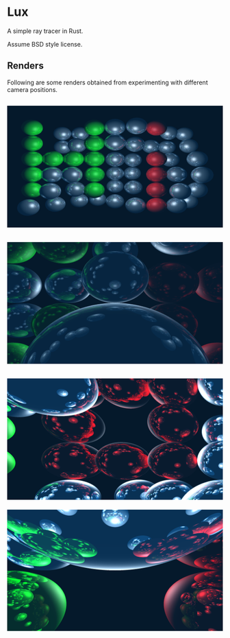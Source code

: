 # Lux
A simple ray tracer in Rust.

Assume BSD style license.

## Renders
Following are some renders obtained from experimenting with different
camera positions.

![](./renders/pattern.png)
---
![](./renders/mirrors.png)
---
![](./renders/reds.png)
---
![](./renders/reflections.png)
